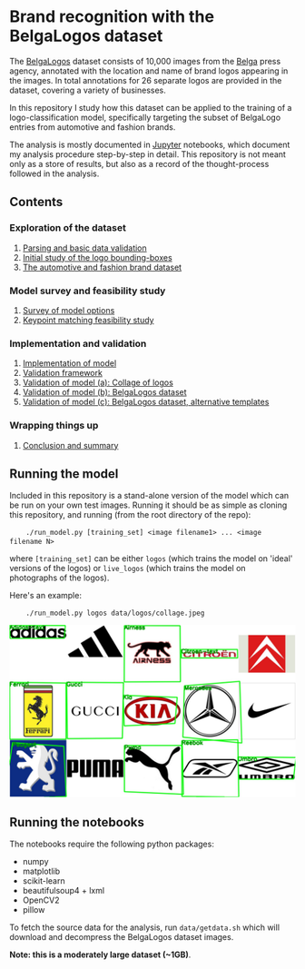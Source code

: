 # Brand recognition with the BelgaLogos dataset

The
[BelgaLogos](http://www-sop.inria.fr/members/Alexis.Joly/BelgaLogos/BelgaLogos.html)
dataset consists of 10,000 images from the [Belga](http://www.belga.be/) press
agency, annotated with the location and name of brand logos appearing in the
images. In total annotations for 26 separate logos are provided in the dataset,
covering a variety of businesses.

In this repository I study how this dataset can be applied to the training of a
logo-classification model, specifically targeting the subset of BelgaLogo
entries from automotive and fashion brands.

The analysis is mostly documented in [Jupyter](http://jupyter.org/) notebooks,
which document my analysis procedure step-by-step in detail. This repository is
not meant only as a store of results, but also as a record of the
thought-process followed in the analysis. 

## Contents

### Exploration of the dataset
1. [Parsing and basic data validation](parsing.ipynb)
2. [Initial study of the logo bounding-boxes](boundingboxes.ipynb)
3. [The automotive and fashion brand dataset](dataset.ipynb)

### Model survey and feasibility study
1. [Survey of model options](model_survey.ipynb)
2. [Keypoint matching feasibility study](keypoint_study.ipynb)

### Implementation and validation
1. [Implementation of model](implementation.ipynb)
2. [Validation framework](validation_framework.ipynb)
3. [Validation of model (a): Collage of logos](collage_validation.ipynb)
4. [Validation of model (b): BelgaLogos dataset](belgalogos_validation.ipynb)
4. [Validation of model (c): BelgaLogos dataset, alternative templates](belgalogos_live_validation.ipynb)

### Wrapping things up
1. [Conclusion and summary](summary.md)

## Running the model
Included in this repository is a stand-alone version of the model which can be
run on your own test images. Running it should be as simple as cloning this
repository, and running (from the root directory of the repo):

```Shell
    ./run_model.py [training_set] <image filename1> ... <image filename N>
```

where `[training_set]` can be either `logos` (which trains the model on 'ideal'
versions of the logos) or `live_logos` (which trains the model on photographs of
the logos).

Here's an example:
```Shell
    ./run_model.py logos data/logos/collage.jpeg
```

![Collage](images/annotated_collage.jpeg)

## Running the notebooks

The notebooks require the following python packages:
 - numpy
 - matplotlib
 - scikit-learn
 - beautifulsoup4 + lxml
 - OpenCV2
 - pillow

To fetch the source data for the analysis, run `data/getdata.sh` which will
download and decompress the BelgaLogos dataset images. 

**Note: this is a moderately large dataset (~1GB)**.
